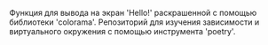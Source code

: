 Функция для вывода на экран 'Hello!' раскрашенной с помощью библиотеки 'colorama'.
Репозиторий для изучения зависимости и виртуального окружения с помощью инструмента 'poetry'.
